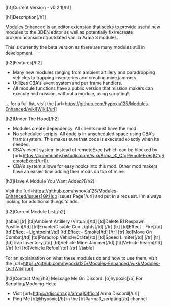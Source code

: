 [h1]Current Version - v0.2.1[/h1]

[h1]Description[/h1]

Modules Enhanced is an editor extension that seeks to provide useful new modules to the 3DEN editor as well as potentially fix/recreate broken/inconsistent/outdated vanilla Arma 3 modules.

This is currently the beta version as there are many modules still in development.

[h2]Features[/h2]
- Many new modules ranging from ambient artillery and paradropping vehicles to trapping inventories and creating mine jammers.
- Utilizes CBA's event system and per frame handlers.
- All module functions have a public version that mission makers can execute mid mission, without a module, using scripting!

... for a full list, visit the [url=https://github.com/hypoxia125/Modules-Enhanced/wiki]Wiki[/url]

[h2]Under The Hood[/h2]
- Modules create dependency. All clients must have the mod.
- No scheduled scripts. All code is in unscheduled space using CBA's frame system. This makes sure that code is executed exactly when its needed.
- CBA's event system instead of remoteExec (which can be blocked by [url=https://community.bistudio.com/wiki/Arma_3:_CfgRemoteExec]CfgRemoteExec[/url]).
- CBA's system allows for easy hooks into this mod. Other mod makers have an easier time adding their mods on top of mine.

[h2]Have A Module You Want Added?[/h2]

Visit the [url=https://github.com/hypoxia125/Modules-Enhanced/issues]GitHub Issues Page[/url] and put in a request. I'm always looking for additional things to add.

[h2]Current Module List[/h2]

[table]
    [tr]
        [td]Ambient Artillery (Virtual)[/td]
        [td]Delete BI Respawn Position[/td]
        [td]Enable/Disable Gun Lights[/td]
    [/tr]
    [tr]
        [td]Effect - Fire[/td]
        [td]Effect - Lightpoint[/td]
        [td]Effect - Smoke[/td]
    [/tr]
    [tr]
        [td]Move On Combat[/td]
        [td]Paradrop Vehicle/Crate[/td]
        [td]Speed Limiter[/td]
    [/tr]
    [tr]
        [td]Trap Inventory[/td]
        [td]Vehicle Mine Jammer[/td]
        [td]Vehicle Rearm[/td]
    [/tr]
    [tr]
        [td]Vehicle Refuel[/td]
    [/tr]
[/table]

For an explaination on what these modules do and how to use them, visit the [url=https://github.com/hypoxia125/Modules-Enhanced/wiki/Modules-List]Wiki[/url]

[h3]Contact Me:[/h3]
Message Me On Discord: [b]hypoxic[/b]
For Scripting/Modding Help:
- Visit [url=https://discord.gg/arma]Official Arma Discord[/url]
- Ping Me [b]@hypoxic[/b] in the [b]#arma3_scripting[/b] channel
